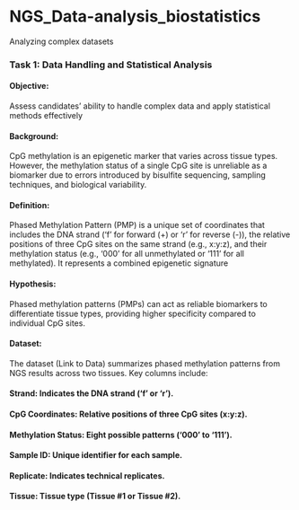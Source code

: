 # NGS_Data-analysis_biostatistics
Analyzing complex datasets
### Task 1: Data Handling and Statistical Analysis

#### Objective: 
Assess candidates’ ability to handle complex data and apply statistical methods effectively

#### Background: 
CpG methylation is an epigenetic marker that varies across tissue types. However, the methylation status of a single CpG site is unreliable as a biomarker due to
errors introduced by bisulfite sequencing, sampling techniques, and biological variability.

#### Definition: 
Phased Methylation Pattern (PMP) is a unique set of coordinates that includes the DNA strand (‘f’ for forward (+) or ‘r’ for reverse (-)), the relative positions of three CpG
sites on the same strand (e.g., x:y:z), and their methylation status (e.g., ‘000’ for all unmethylated or ‘111’ for all methylated). It represents a combined epigenetic signature 

#### Hypothesis: 
Phased methylation patterns (PMPs) can act as reliable biomarkers to differentiate tissue types, providing higher specificity compared to individual CpG sites.

#### Dataset: 
The dataset (Link to Data) summarizes phased methylation patterns from NGS results across two tissues. Key columns include:

#### Strand: Indicates the DNA strand (‘f’ or ‘r’).
#### CpG Coordinates: Relative positions of three CpG sites (x:y:z).
#### Methylation Status: Eight possible patterns (‘000’ to ‘111’).
#### Sample ID: Unique identifier for each sample.
#### Replicate: Indicates technical replicates.
#### Tissue: Tissue type (Tissue #1 or Tissue #2).
